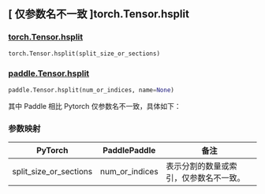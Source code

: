 ## [ 仅参数名不一致 ]torch.Tensor.hsplit

### [torch.Tensor.hsplit](https://pytorch.org/docs/stable/generated/torch.Tensor.hsplit.html)

```python
torch.Tensor.hsplit(split_size_or_sections)
```

### [paddle.Tensor.hsplit](https://www.paddlepaddle.org.cn/documentation/docs/zh/develop/api/paddle/Tensor_cn.html#hsplit-num_or_indices-name-none)

```python
paddle.Tensor.hsplit(num_or_indices, name=None)
```

其中 Paddle 相比 Pytorch 仅参数名不一致，具体如下：

### 参数映射
| PyTorch       | PaddlePaddle | 备注                                                    |
| ------------- | ------------ | ------------------------------------------------------  |
| split_size_or_sections           | num_or_indices         | 表示分割的数量或索引，仅参数名不一致。                          |
